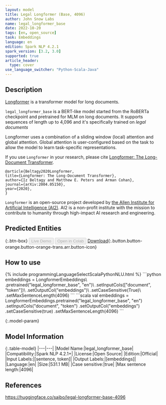 ```yaml
---
layout: model
title: Legal Longformer (Base, 4096)
author: John Snow Labs
name: legal_longformer_base
date: 2022-10-20
tags: [en, open_source]
task: Embeddings
language: en
edition: Spark NLP 4.2.1
spark_version: [3.2, 3.0]
supported: true
article_header:
  type: cover
use_language_switcher: "Python-Scala-Java"
---
```


## Description

[Longformer](https://arxiv.org/abs/2004.05150) is a transformer model for long documents. 

`legal_longformer_base` is a BERT-like model started from the RoBERTa checkpoint and pretrained for MLM on long documents. It supports sequences of length up to 4,096 and it's specifically trained on *legal documents*

Longformer uses a combination of a sliding window (local) attention and global attention. Global attention is user-configured based on the task to allow the model to learn task-specific representations.

If you use `Longformer` in your research, please cite [Longformer: The Long-Document Transformer](https://arxiv.org/abs/2004.05150).
```
@article{Beltagy2020Longformer,
title={Longformer: The Long-Document Transformer},
author={Iz Beltagy and Matthew E. Peters and Arman Cohan},
journal={arXiv:2004.05150},
year={2020},
}
```

`Longformer` is an open-source project developed by [the Allen Institute for Artificial Intelligence (AI2)](http://www.allenai.org).
AI2 is a non-profit institute with the mission to contribute to humanity through high-impact AI research and engineering.

## Predicted Entities



{:.btn-box}
<button class="button button-orange" disabled>Live Demo</button>
<button class="button button-orange" disabled>Open in Colab</button>
[Download](https://s3.amazonaws.com/auxdata.johnsnowlabs.com/public/models/legal_longformer_base_en_4.2.1_3.2_1666282710556.zip){:.button.button-orange.button-orange-trans.arr.button-icon}

## How to use



<div class="tabs-box" markdown="1">
{% include programmingLanguageSelectScalaPythonNLU.html %}
```python
embeddings = LongformerEmbeddings\
  .pretrained("legal_longformer_base", "en")\
  .setInputCols(["document", "token"])\
  .setOutputCol("embeddings")\
  .setCaseSensitive(True)\
  .setMaxSentenceLength(4096)
```
```scala
val embeddings = LongformerEmbeddings.pretrained("legal_longformer_base", "en")
  .setInputCols("document", "token") 
  .setOutputCol("embeddings")
  .setCaseSensitive(true)
  .setMaxSentenceLength(4096)
```
</div>

{:.model-param}
## Model Information

{:.table-model}
|---|---|
|Model Name:|legal_longformer_base|
|Compatibility:|Spark NLP 4.2.1+|
|License:|Open Source|
|Edition:|Official|
|Input Labels:|[sentence, token]|
|Output Labels:|[embeddings]|
|Language:|en|
|Size:|531.1 MB|
|Case sensitive:|true|
|Max sentence length:|4096|

## References

https://huggingface.co/saibo/legal-longformer-base-4096